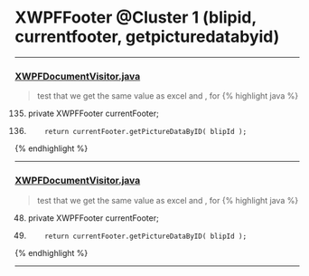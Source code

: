 # XWPFFooter @Cluster 1 (blipid, currentfooter, getpicturedatabyid)

***

### [XWPFDocumentVisitor.java](https://searchcode.com/codesearch/view/96672565/)
> test that we get the same value as excel and , for 
{% highlight java %}
135. private XWPFFooter currentFooter;
1348.         return currentFooter.getPictureDataByID( blipId );
{% endhighlight %}

***

### [XWPFDocumentVisitor.java](https://searchcode.com/codesearch/view/96673228/)
> test that we get the same value as excel and , for 
{% highlight java %}
48. private XWPFFooter currentFooter;
239.         return currentFooter.getPictureDataByID( blipId );
{% endhighlight %}

***

